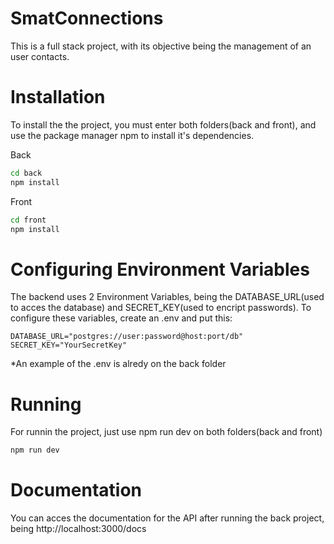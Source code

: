 # SmatConnections
This is a full stack project, with its objective being the management of an user contacts.

# Installation
To install the the project, you must enter both folders(back and front), and use the package manager npm to install it's dependencies.

Back
```bash
cd back
npm install
```

Front
```bash
cd front
npm install
```

# Configuring Environment Variables
The backend uses 2 Environment Variables, being the DATABASE_URL(used to acces the database) and SECRET_KEY(used to encript passwords).
To configure these variables, create an .env and put this:

```env
DATABASE_URL="postgres://user:password@host:port/db"
SECRET_KEY="YourSecretKey"
```
*An example of the .env is alredy on the back folder

# Running
For runnin the project, just use npm run dev on both folders(back and front)

```bash
npm run dev
```
# Documentation
You can acces the documentation for the API after running the back project, being http://localhost:3000/docs
